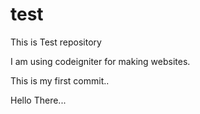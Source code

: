 # test
This is Test repository

I am using codeigniter for making websites.

This is my first commit..

Hello There...
